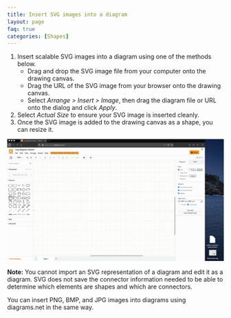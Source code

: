 ```yaml
---
title: Insert SVG images into a diagram
layout: page
faq: true
categories: [Shapes]
---
```


1. Insert scalable SVG images into a diagram using one of the methods below.
   * Drag and drop the SVG image file from your computer onto the drawing canvas.
   * Drag the URL of the SVG image from your browser onto the drawing canvas.
   * Select _Arrange > Insert > Image_, then drag the diagram file or URL onto the dialog and click _Apply_.
2. Select _Actual Size_ to ensure your SVG image is inserted cleanly.
3. Once the SVG image is added to the drawing canvas as a shape, you can resize it.

<img src="/assets/img/blog/svg-import.gif" style="max-width:100%;height:auto;" alt="Drag and drop an SVG image onto or its URL onto the drawing canvas to import it into your diagram">

**Note:** You cannot import an SVG representation of a diagram and edit it as a diagram. SVG does not save the connector information needed to be able to determine which elements are shapes and which are connectors.

You can insert PNG, BMP, and JPG images into diagrams using diagrams.net in the same way.
